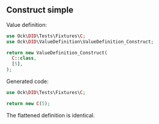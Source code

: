 ## Construct simple

Value definition:

```php
use Ock\DID\Tests\Fixtures\C;
use Ock\DID\ValueDefinition\ValueDefinition_Construct;

return new ValueDefinition_Construct(
  C::class,
  [5],
); 
```

Generated code:

```php
use Ock\DID\Tests\Fixtures\C;

return new C(5);
```

The flattened definition is identical.
